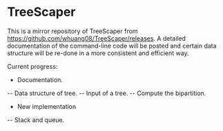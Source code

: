 # TreeScaper

This is a mirror repository of TreeScaper from https://github.com/whuang08/TreeScaper/releases. A detailed documentation of the command-line code will be posted and certain data structure will be re-done in a more consistent and efficient way.

Current progress:
- Documentation.

-- Data structure of tree.
-- Input of a tree.
-- Compute the bipartition.

- New implementation

-- Stack and queue.







